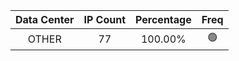 | Data Center | IP Count | Percentage | Freq |
|:------------:|:--------:|:-----------:|:-----:|
| OTHER | 77 | 100.00% | 🟢 |